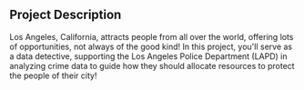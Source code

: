 ## Project Description
Los Angeles, California, attracts people from all over the world, offering lots of opportunities, not always of the good kind!
In this project, you'll serve as a data detective, supporting the Los Angeles Police Department (LAPD) in analyzing crime data to guide how they should allocate resources to protect the people of their city!
